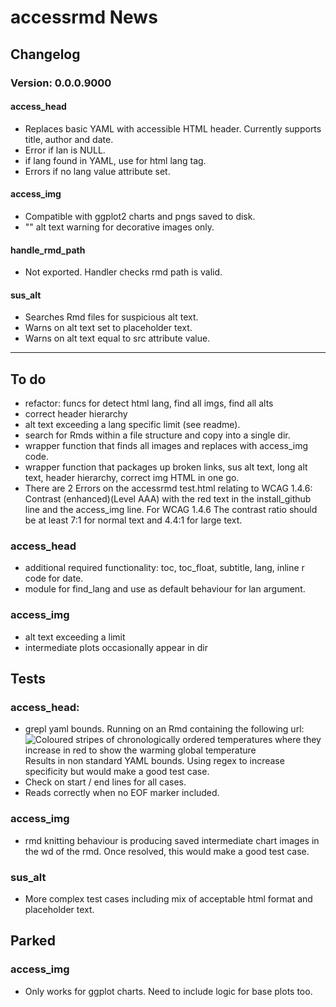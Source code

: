# accessrmd News

## Changelog

### Version: 0.0.0.9000

#### access_head

* Replaces basic YAML with accessible HTML header. Currently supports title, 
author and date.
* Error if lan is NULL.
* if lang found in YAML, use for html lang tag.
* Errors if no lang value attribute set.


#### access_img

* Compatible with ggplot2 charts and pngs saved to disk.
* "" alt text warning for decorative images only.

#### handle_rmd_path

* Not exported. Handler checks rmd path is valid.

#### sus_alt

* Searches Rmd files for suspicious alt text.
* Warns on alt text set to placeholder text.
* Warns on alt text equal to src attribute value.


***

## To do

* refactor: funcs for detect html lang, find all imgs, find all alts
* correct header hierarchy
* alt text exceeding a lang specific limit (see readme).
* search for Rmds within a file structure and copy into a single dir.
* wrapper function that finds all images and replaces with access_img code.
* wrapper function that packages up broken links, sus alt text, long alt text,
header hierarchy, correct img HTML in one go.
* There are 2 Errors on the accessrmd test.html relating to WCAG 1.4.6: Contrast (enhanced)(Level AAA) with the red text in the install_github line and the
access_img line. For WCAG 1.4.6 The contrast ratio should be at least 7:1 for
normal text and 4.4:1 for large text.

### access_head

* additional required functionality: toc, toc_float, subtitle, lang,
inline r code for date.
* module for find_lang and use as default behaviour for lan argument.


### access_img

* alt text exceeding a limit
* intermediate plots occasionally appear in dir


## Tests

### access_head:

* grepl yaml bounds. Running on an Rmd containing the following url:
![Coloured stripes of chronologically ordered temperatures where they increase in red to show the warming global temperature](../images/_stripes_GLOBE---1850-2020-MO.png)
Results in non standard YAML bounds. Using regex to increase specificity but would make a good test case.
* Check on start / end lines for all cases.
* Reads correctly when no EOF marker included.

### access_img

* rmd knitting behaviour is producing saved intermediate chart images in the wd of the rmd. Once resolved, this would make a good test case.

### sus_alt

* More complex test cases including mix of acceptable html format and placeholder text.


## Parked

### access_img

* Only works for ggplot charts. Need to include logic for base plots too.

